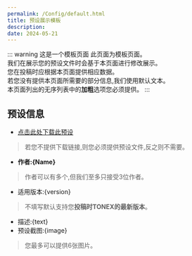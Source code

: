 ```yaml
---
permalink: /Config/default.html
title: 预设展示模板
description: 
date: 2024-05-21
---
```

::: warning 这是一个模板页面
此页面为模板页面。<br>
我们在展示您的预设文件时会基于本页面进行修改展示。<br>
您在投稿时应根据本页面提供相应数据。<br>
若您没有提供本页面所需要的部分信息,我们使用默认文本。<br>
本页面列出的无序列表中的**加粗**选项您必须提供。
:::

## 预设信息
- [点击此处下载此预设](#)
> 若您不提供下载链接,则您必须提供预设文件,反之则不需要。
- **作者:{Name}**
> 作者可以有多个,但我们至多只接受3位作者。
- 适用版本:{version}
> 不填写默认支持您**投稿时TONEX的最新版本**。
- 描述:{text}
- 预设截图:{image}
> 您最多可以提供6张图片。